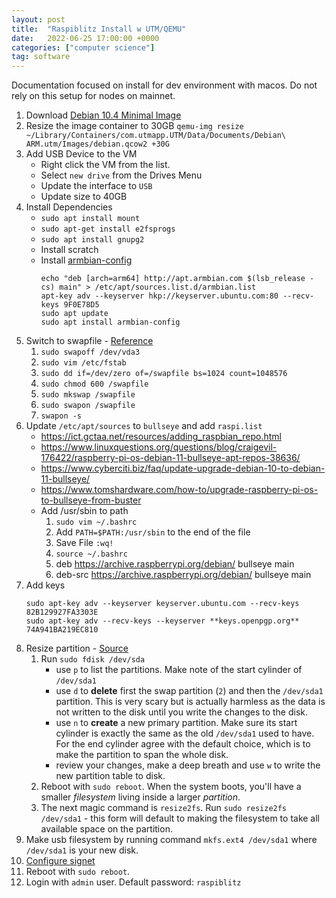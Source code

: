 ```yaml
---
layout: post
title:  "Raspiblitz Install w UTM/QEMU"
date:   2022-06-25 17:00:00 +0000
categories: ["computer science"]
tag: software
---
```


Documentation focused on install for dev environment with macos. Do not rely on this setup for nodes on mainnet. 

1. Download [Debian 10.4 Minimal Image](https://mac.getutm.app/gallery/debian-10-4-minimal)
2. Resize the image container to 30GB
	`qemu-img resize ~/Library/Containers/com.utmapp.UTM/Data/Documents/Debian\ ARM.utm/Images/debian.qcow2 +30G`
3. Add USB Device to the VM
	- Right click the VM from the list.
	- Select `new drive` from the Drives Menu
	- Update the interface to `USB`
	- Update size to 40GB
4. Install Dependencies
	- `sudo apt install mount`
	- `sudo apt-get install e2fsprogs`
	- `sudo apt install gnupg2`
	- Install scratch
	- Install [armbian-config](https://github.com/armbian/config#armbian-configuration-utility)
		```
		echo "deb [arch=arm64] http://apt.armbian.com $(lsb_release -cs) main" > /etc/apt/sources.list.d/armbian.list
		apt-key adv --keyserver hkp://keyserver.ubuntu.com:80 --recv-keys 9F0E78D5
		sudo apt update
		sudo apt install armbian-config
		```
5. Switch to swapfile - [Reference](https://www.linuxuprising.com/2018/08/how-to-use-swap-file-instead-of-swap.html)	
	1. `sudo swapoff /dev/vda3`
	2. `sudo vim /etc/fstab `
	3. `sudo dd if=/dev/zero of=/swapfile bs=1024 count=1048576`
	4. `sudo chmod 600 /swapfile `
	5. `sudo mkswap /swapfile`
	6. `sudo swapon /swapfile`
	7. `swapon -s`
6. Update `/etc/apt/sources` to `bullseye` and add `raspi.list`
	- https://ict.gctaa.net/resources/adding_raspbian_repo.html
	- https://www.linuxquestions.org/questions/blog/craigevil-176422/raspberry-pi-os-debian-11-bullseye-apt-repos-38636/
	- https://www.cyberciti.biz/faq/update-upgrade-debian-10-to-debian-11-bullseye/
	- https://www.tomshardware.com/how-to/upgrade-raspberry-pi-os-to-bullseye-from-buster
	- Add /usr/sbin to path
		1. `sudo vim ~/.bashrc`
		2. Add `PATH=$PATH:/usr/sbin` to the end of the file
		3. Save File `:wq!`
		4. `source ~/.bashrc`
		5. deb https://archive.raspberrypi.org/debian/ bullseye main
		6. deb-src https://archive.raspberrypi.org/debian/ bullseye main
7. Add keys
	```
	sudo apt-key adv --keyserver keyserver.ubuntu.com --recv-keys 82B129927FA3303E
	sudo apt-key adv --recv-keys --keyserver **keys.openpgp.org** 74A941BA219EC810
	```
8. Resize partition - [Source](https://askubuntu.com/a/116367)
	1. Run `sudo fdisk /dev/sda`
	    - use `p` to list the partitions. Make note of the start cylinder of `/dev/sda1`
	    - use `d` to **delete** first the swap partition (`2`) and then the `/dev/sda1` partition. This is very scary but is actually harmless as the data is not written to the disk until you write the changes to the disk.
	    - use `n` to **create** a new primary partition. Make sure its start cylinder is exactly the same as the old `/dev/sda1` used to have. For the end cylinder agree with the default choice, which is to make the partition to span the whole disk.
	    - review your changes, make a deep breath and use `w` to write the new partition table to disk. 
	2. Reboot with `sudo reboot`. When the system boots, you'll have a smaller _filesystem_ living inside a larger _partition_.
	3. The next magic command is `resize2fs`. Run `sudo resize2fs /dev/sda1` - this form will default to making the filesystem to take all available space on the partition.
9. Make usb  filesystem  by running command  `mkfs.ext4 /dev/sda1` where `/dev/sda1` is your new disk.
10. [Configure signet](https://github.com/rootzoll/raspiblitz/issues/1500#issuecomment-982779830)
11. Reboot with `sudo reboot`.
12. Login with `admin` user.  Default password: `raspiblitz`

